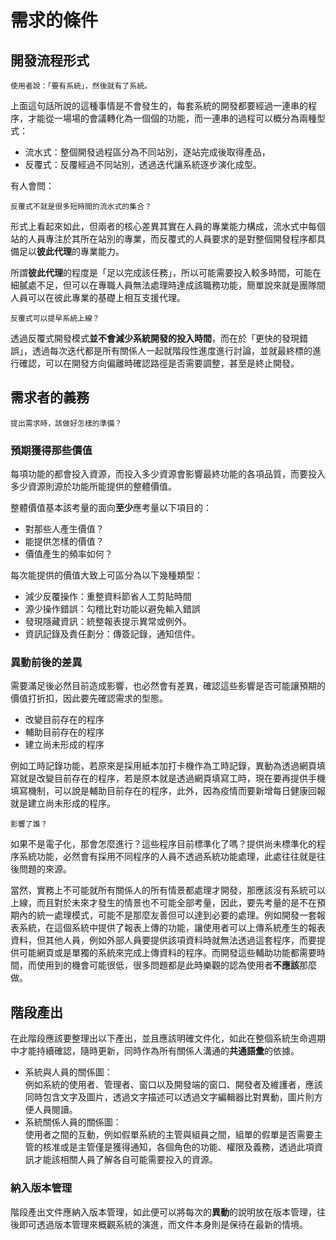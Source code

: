 # 需求的條件

## 開發流程形式

    使用者說：「要有系統」，然後就有了系統。
    
上面這句話所說的這種事情是不會發生的，每套系統的開發都要經過一連串的程序，才能從一場場的會議轉化為一個個的功能，而一連串的過程可以概分為兩種型式：  

 * 流水式：整個開發過程區分為不同站別，逐站完成後取得產品，
 * 反覆式：反覆經過不同站別，透過迭代讓系統逐步演化成型。

 有人會問：

    反覆式不就是很多短時間的流水式的集合？
 
形式上看起來如此，但兩者的核心差異其實在人員的專業能力構成，流水式中每個站的人員專注於其所在站別的專業，而反覆式的人員要求的是對整個開發程序都具備足以**彼此代理**的專業能力。  

所謂**彼此代理**的程度是「足以完成該任務」，所以可能需要投入較多時間，可能在細膩處不足，但可以在專職人員無法處理時達成該職務功能，簡單說來就是團隊間人員可以在彼此專業的基礎上相互支援代理。

    反覆式可以提早系統上線？

透過反覆式開發模式**並不會減少系統開發的投入時間**，而在於「更快的發現錯誤」，透過每次迭代都是所有關係人一起就階段性進度進行討論，並就最終標的進行確認，可以在開發方向偏離時確認路徑是否需要調整，甚至是終止開發。

## 需求者的義務

    提出需求時，該做好怎樣的準備？

### 預期獲得那些價值

每項功能的都會投入資源，而投入多少資源會影響最終功能的各項品質，而要投入多少資源則源於功能所能提供的整體價值。

整體價值基本該考量的面向**至少**應考量以下項目的：

* 對那些人產生價值？ 
* 能提供怎樣的價值？ 
* 價值產生的頻率如何？ 

每次能提供的價值大致上可區分為以下幾種類型：

* 減少反覆操作：重整資料節省人工剪貼時間
* 源少操作錯誤：勾稽比對功能以避免輸入錯誤
* 發現隱藏資訊：統整報表提示異常或例外。
* 資訊記錄及責任劃分：傳簽記錄，通知信件。

### 異動前後的差異

需要滿足後必然目前造成影響，也必然會有差異，確認這些影響是否可能讓預期的價值打折扣，因此要先確認需求的型態。

* 改變目前存在的程序
* 輔助目前存在的程序
* 建立尚未形成的程序

例如工時記錄功能，若原來是採用紙本加打卡機作為工時記錄，異動為透過網頁填寫就是改變目前存在的程序，若是原本就是透過網頁填寫工時，現在要再提供手機填寫機制，可以說是輔助目前存在的程序，此外，因為疫情而要新增每日健康回報就是建立尚未形成的程序。

    影響了誰？

如果不是電子化，那會怎麼進行？這些程序目前標準化了嗎？提供尚未標準化的程序系統功能，必然會有採用不同程序的人員不透過系統功能處理，此處往往就是往後問題的來源。

當然，實務上不可能就所有關係人的所有情景都處理才開發，那應該沒有系統可以上線，而且對於未來才發生的情景也不可能全部考量，因此，要先考量的是不在預期內的統一處理模式，可能不是那麼友善但可以達到必要的處理。例如開發一套報表系統，在這個系統中提供了報表上傳的功能，讓使用者可以上傳系統產生的報表資料，但其他人員，例如外部人員要提供該項資料時就無法透過這套程序，而要提供可能網頁或是單獨的系統來完成上傳資料的程序。而開發這些輔助功能都需要時間，而使用到的機會可能很低，很多問題都是此時樂觀的認為使用者**不應該**那麼做。

## 階段產出

在此階段應該要整理出以下產出，並且應該明確文件化，如此在整個系統生命週期中才能持續確認，隨時更新，同時作為所有關係人溝通的**共通語彙**的依據。

* 系統與人員的關係圖：  
    例如系統的使用者、管理者、窗口以及開發端的窗口、開發者及維護者，應該同時包含文字及圖片，透過文字描述可以透過文字編輯器比對異動，圖片則方便人員閱讀。
* 系統關係人員的關係圖：  
    使用者之間的互動，例如假單系統的主管與組員之間，組單的假單是否需要主管的核准或是主管僅是獲得通知，各個角色的功能、權限及義務，透過此項資訊才能該相關人員了解各自可能需要投入的資源。

### 納入版本管理

階段產出文件應納入版本管理，如此便可以將每次的**異動**的說明放在版本管理，往後即可透過版本管理來概觀系統的演進，而文件本身則是保待在最新的情境。  
